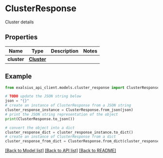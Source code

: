 # ClusterResponse

Cluster details

## Properties

Name | Type | Description | Notes
------------ | ------------- | ------------- | -------------
**cluster** | [**Cluster**](Cluster.md) |  | 

## Example

```python
from exalsius_api_client.models.cluster_response import ClusterResponse

# TODO update the JSON string below
json = "{}"
# create an instance of ClusterResponse from a JSON string
cluster_response_instance = ClusterResponse.from_json(json)
# print the JSON string representation of the object
print(ClusterResponse.to_json())

# convert the object into a dict
cluster_response_dict = cluster_response_instance.to_dict()
# create an instance of ClusterResponse from a dict
cluster_response_from_dict = ClusterResponse.from_dict(cluster_response_dict)
```
[[Back to Model list]](../README.md#documentation-for-models) [[Back to API list]](../README.md#documentation-for-api-endpoints) [[Back to README]](../README.md)



